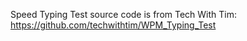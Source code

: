 Speed Typing Test source code is from Tech With Tim: https://github.com/techwithtim/WPM_Typing_Test
